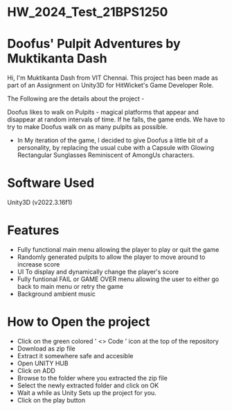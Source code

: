 # HW_2024_Test_21BPS1250
# Doofus' Pulpit Adventures by Muktikanta Dash

Hi, I'm Muktikanta Dash from VIT Chennai. This project has been made as part of an Assignment on Unity3D for HitWicket's Game Developer Role.

The Following are the details about the project -

Doofus likes to walk on Pulpits - magical platforms that appear and disappear at random intervals of time. If he falls, the game ends. 
We have to try to make Doofus walk on as many pulpits as possible.

 - In My iteration of the game, I decided to give Doofus a little bit of a personality, by replacing the usual cube with a Capsule with Glowing Rectangular Sunglasses
 Reminiscent of AmongUs characters.

# Software Used
Unity3D (v2022.3.16f1)

# Features
- Fully functional main menu allowing the player to play or quit the game
- Randomly generated pulpits to allow the player to move around to increase score
- UI To display and dynamically change the player's score
- Fully funtional FAIL or GAME OVER menu allowing the user to either go back to main menu or retry the game
- Background ambient music


# How to Open the project
- Click on the green colored ' <> Code ' icon at the top of the repository
- Download as zip file
- Extract it somewhere safe and accesible 
- Open UNITY HUB
- Click on ADD
- Browse to the folder where you extracted the zip file
- Select the newly extracted folder and click on OK
- Wait a while as Unity Sets up the project for you.
- Click on the play button

